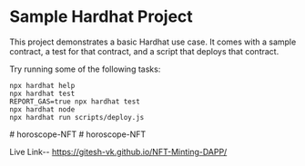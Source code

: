# Sample Hardhat Project

This project demonstrates a basic Hardhat use case. It comes with a sample contract, a test for that contract, and a script that deploys that contract.

Try running some of the following tasks:

```shell
npx hardhat help
npx hardhat test
REPORT_GAS=true npx hardhat test
npx hardhat node
npx hardhat run scripts/deploy.js
```
#   h o r o s c o p e - N F T 
 
 #   h o r o s c o p e - N F T 


Live Link-- https://gitesh-vk.github.io/NFT-Minting-DAPP/
 
 
